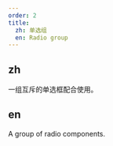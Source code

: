 ```yaml
---
order: 2
title:
  zh: 单选组
  en: Radio group
---
```


## zh

一组互斥的单选框配合使用。

## en

A group of radio components.
